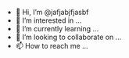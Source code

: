 - 👋 Hi, I’m @jafjabjfjasbf
- 👀 I’m interested in ...
- 🌱 I’m currently learning ...
- 💞️ I’m looking to collaborate on ...
- 📫 How to reach me ...

<!---
jafjabjfjasbf/jafjabjfjasbf is a ✨ special ✨ repository because its `README.md` (this file) appears on your GitHub profile.
You can click the Preview link to take a look at your changes.
--->
